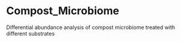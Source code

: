 # Compost_Microbiome
Differential abundance analysis of compost microbiome treated with different substrates
